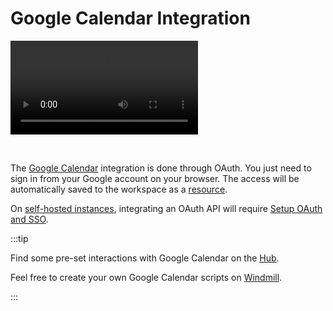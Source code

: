 # Google Calendar Integration

<video
    className="border-2 rounded-xl object-cover w-full h-full dark:border-gray-800"
    autoPlay
    loop
    controls
    id="main-video"
    src="/videos/adding_gcal_resource.mp4"
/>

<br/>

The [Google Calendar](https://calendar.google.com/) integration is done through OAuth. You just need to sign in from your Google account on your browser. The access will be automatically saved to the workspace as a [resource](../core_concepts/3_resources_and_types/index.mdx).

On [self-hosted instances](../advanced/1_self_host/index.md), integrating an OAuth API will require [Setup OAuth and SSO](../misc/2_setup_oauth/index.md).

:::tip

Find some pre-set interactions with Google Calendar on the [Hub](https://hub.windmill.dev/integrations/gcal).

Feel free to create your own Google Calendar scripts on [Windmill](../getting_started/00_how_to_use_windmill/index.mdx).

:::
